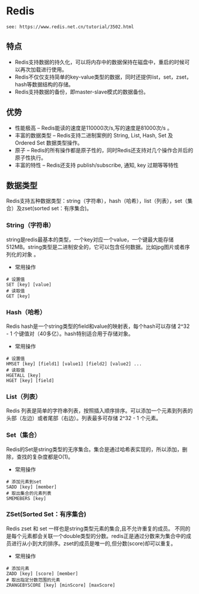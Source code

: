 # Redis

`see: https://www.redis.net.cn/tutorial/3502.html`

## 特点

- Redis支持数据的持久化，可以将内存中的数据保持在磁盘中，重启的时候可以再次加载进行使用。
- Redis不仅仅支持简单的key-value类型的数据，同时还提供list，set，zset，hash等数据结构的存储。
- Redis支持数据的备份，即master-slave模式的数据备份。

## 优势

- 性能极高 – Redis能读的速度是110000次/s,写的速度是81000次/s 。
- 丰富的数据类型 – Redis支持二进制案例的 String, List, Hash, Set 及 Ordered Set 数据类型操作。
- 原子 – Redis的所有操作都是原子性的，同时Redis还支持对几个操作合并后的原子性执行。
- 丰富的特性 – Redis还支持 publish/subscribe, 通知, key 过期等等特性

## 数据类型

Redis支持五种数据类型：string（字符串），hash（哈希），list（列表），set（集合）及zset(sorted set：有序集合)。

### String（字符串）

string是redis最基本的类型，一个key对应一个value，一个键最大能存储512MB。string类型是二进制安全的，它可以包含任何数据。比如jpg图片或者序列化的对象 。

* 常用操作
```
# 设置值
SET [key] [value]
# 读取值
GET [key]
```

### Hash（哈希）

Redis hash是一个string类型的field和value的映射表，每个hash可以存储 2^32 - 1 个键值对（40多亿）。hash特别适合用于存储对象。

* 常用操作
```
# 设置值
HMSET [key] [field1] [value1] [field2] [value2] ...
# 读取值
HGETALL [key]
HGET [key] [field]
```

### List（列表）

Redis 列表是简单的字符串列表，按照插入顺序排序。可以添加一个元素到列表的头部（左边）或者尾部（右边）。列表最多可存储 2^32 - 1 个元素。

### Set（集合）

Redis的Set是string类型的无序集合。集合是通过哈希表实现的，所以添加，删除，查找的复杂度都是O(1)。

* 常用操作
```
# 添加元素到set
SADD [key] [member]
# 取出集合的元素列表
SMEMEBERS [key]
```

### ZSet(Sorted Set：有序集合)

Redis zset 和 set 一样也是string类型元素的集合,且不允许重复的成员。 不同的是每个元素都会关联一个double类型的分数。redis正是通过分数来为集合中的成员进行从小到大的排序。zset的成员是唯一的,但分数(score)却可以重复。

* 常用操作
```
# 添加元素
ZADD [key] [score] [member]
# 取出指定分数范围的元素
ZRANGEBYSCORE [key] [minScore] [maxScore]
```



